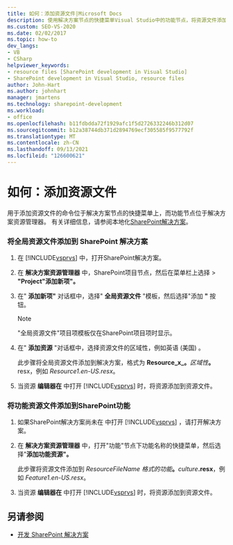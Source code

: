 ```yaml
---
title: 如何：添加资源文件|Microsoft Docs
description: 使用解决方案节点的快捷菜单Visual Studio中的功能节点，将资源文件添加到 解决方案资源管理器。
ms.custom: SEO-VS-2020
ms.date: 02/02/2017
ms.topic: how-to
dev_langs:
- VB
- CSharp
helpviewer_keywords:
- resource files [SharePoint development in Visual Studio]
- SharePoint development in Visual Studio, resource files
author: John-Hart
ms.author: johnhart
manager: jmartens
ms.technology: sharepoint-development
ms.workload:
- office
ms.openlocfilehash: b11fdbdda72f1929afc1f5d2726332246b312d07
ms.sourcegitcommit: b12a38744db371d2894769ecf305585f9577792f
ms.translationtype: MT
ms.contentlocale: zh-CN
ms.lasthandoff: 09/13/2021
ms.locfileid: "126600621"
---
```

# <a name="how-to-add-a-resource-file"></a>如何：添加资源文件
  用于添加资源文件的命令位于解决方案节点的快捷菜单上，而功能节点位于解决方案资源管理器。 有关详细信息，请参阅本地化[SharePoint解决方案](../sharepoint/localizing-sharepoint-solutions.md)。

### <a name="to-add-a-global-resource-file-to-a-sharepoint-solution"></a>将全局资源文件添加到 SharePoint 解决方案

1. 在 [!INCLUDE[vsprvs](../sharepoint/includes/vsprvs-md.md)] 中，打开SharePoint解决方案。

2. 在 **解决方案资源管理器** 中，SharePoint项目节点，然后在菜单栏上选择  >  **"Project"添加新项"。**

3. 在" **添加新项"** 对话框中，选择" **全局资源文件** "模板，然后选择"添加 **"** 按钮。

   > [!NOTE]
   > "全局资源文件"项目项模板仅在SharePoint项目项时显示。

4. 在" **添加资源** "对话框中，选择资源文件的区域性，例如英语 (美国) 。

    此步骤将全局资源文件添加到解决方案，格式为 **Resource_x_。**<em>区域性</em><strong>。</strong>resx，例如 *Resource1.en-US.resx*。

5. 当资源 **编辑器在** 中打开 [!INCLUDE[vsprvs](../sharepoint/includes/vsprvs-md.md)] 时，将资源添加到资源文件。

### <a name="to-add-a-feature-resource-file-to-a-sharepoint-feature"></a>将功能资源文件添加到SharePoint功能

1. 如果SharePoint解决方案尚未在 中打开 [!INCLUDE[vsprvs](../sharepoint/includes/vsprvs-md.md)] ，请打开解决方案。

2. 在 **解决方案资源管理器** 中，打开"功能"节点下功能名称的快捷菜单，然后选择"**添加功能资源"。**

     此步骤将资源文件添加到 _ResourceFileName 格式的功能_**。**_culture_**.resx**，例如 *Feature1.en-US.resx*。

3. 当资源 **编辑器在** 中打开 [!INCLUDE[vsprvs](../sharepoint/includes/vsprvs-md.md)] 时，将资源添加到资源文件。

## <a name="see-also"></a>另请参阅
- [开发 SharePoint 解决方案](../sharepoint/developing-sharepoint-solutions.md)
